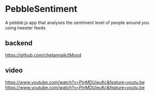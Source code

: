 # PebbleSentiment
A pebble.js app that analyses the sentiment level of people around you using tweeter feeds

backend
----------
https://github.com/chetannaik/tMood

video
------
https://www.youtube.com/watch?v=PlnMDUieuKc&feature=youtu.be
https://www.youtube.com/watch?v=PlnMDUieuKc&feature=youtu.be